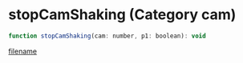 # stopCamShaking (Category cam)

```js
function stopCamShaking(cam: number, p1: boolean): void
```

[filename](stopCamShaking_m.md ':include')